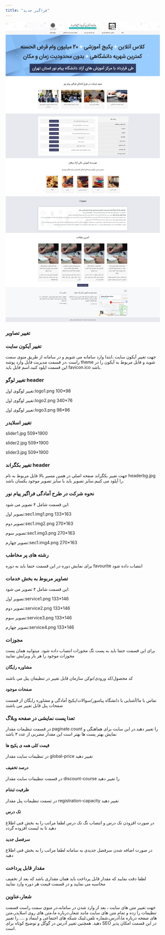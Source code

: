 ```yaml
---
title: "فراگیر جدید"
---
```


![](pnuacn.png)

### تغییر تصاویر

### تغییر آیکون سایت

جهت تغییر آیکون سایت ،ابتدا وارد سامانه می شویم و در سامانه از طریق منوی سمت راست ،در قسمت مدیریت فایل وارد پوشه theme شوید و فایل مربوط به آیکون را در این قسمت اپلود کنید.اسم فایل باید favicon.ico باشد.

### تغییر لوگو header

تغییر لوگوی اول:logo1.png 100\*98

تغییر لوگوی اول:logo2.png 340\*76

تغییر لوگوی اول:logo3.png 98\*96

### تغییر اسلایدر

slider1.jpg 509\*1900

slider2.jpg 509\*1900

slider3.jpg 509\*1900

### تغییر بکگراند header

جهت تغییر بکگراند صفحه اصلی در همین مسیر بالا فایل مربوط به نام headerbg.jpg را آپلود می کنیم.سایز تصویر باید با سایز تصویر موجود یکسان باشد.

### نحوه شرکت در طرح آمادگی فراگیر پیام نور

این قسمت شامل ۴ تصویر می شود:

تصویر اول:sec1.img1.png 133\*163

تصویر دوم:sec1.img2.png 270\*163

تصویر سوم:sec1.img3.png 270\*163

تصویر چهارم:sec1.img4.png 270\*163

### رشته های پر مخاطب

برای نمایش دوره در این قسمت حتما باید به دوره
favourite
انتصاب داده شود

### تصاویر مربوط به بخش خدمات

این قسمت شامل ۴ تصویر می شود:

تصویر اول:service1.png 133\*146

تصویر دوم:service2.png 133\*146

تصویر سوم:service3.png 133\*146

تصویر چهارم:service4.png 133\*146

### مجوزات

برای این قسمت حتما باید به پست تگ مجوزات انتصاب داده شود. میتوانید همان پست مجوزات موجود را هر بار ویرایش نمایید

#### مشاوره رایگان

کد محصول/کد ورودی/توکن سازمان قابل تغییر در تنظیمان پنل می باشند

#### صفحات موجود

تماس با ما/آشنایی با دانشگاه پیامنور/سوالات/پکیج آمادگی و مشاوره رایگان از قمست صفحات پنل قابل تغییر می باشند

### تعدا پست نمایشی در صفحه وبلاگ

در قسمت تنظیمات مقدار paginate.count را تغییر دهید.در این سایت برای هماهنگی و نمایش بهتر پست ها بهتر است این مقدار مضربی از عدد ۳ باشد

#### قیمت کلی همه ی پکیج ها

در تنظیمات سایت مقدار global-price تغییر دهید

#### درصد تخفیف

در قسمت تنظیمات سایت مقدار discount-course را تغییر دهید

#### ظرفیت ثبتنام

در ثسمت تنظیمات پنل مقدار registration-capacity تغییر دهید

#### تک درس

در صورت افزودن تک درس و انتصاب تگ تک درس لطفا مراتب را به بخش فنی اطلاع دهید تا به لیست افزوده گردد

#### سرفصل جدید

در صورت اضافه شدن سرفصل جدیدی به سامانه لطفا مراتب را به بخش فنی اطلاع دهید

### مقدار قابل پرداخت

لطفا دقت نمایید که مقدار قابل پرداخت باید همان مقداری باشد که بعد از تخفیف محاسبه می نمایید و در قسمت قیمت هر دوره وارد نمایید

### شعار،عناوین

جهت تغییر متن های سایت ، بعد از وارد شدن در سامانه،در منوی سمت راست قسمت تنظیمات را زده و تمام متن های سایت مانند شعار،درباره ما،متن های روی اسلایدر،متن های صفحه درباره ما،آدرس،شماره تلفن،لینک شبکه های اجتماعی و اینماد و .... را تغییر دهید.
همچنین تغییر آدرس در گوگل و توضیح کوتاه برای SEO در این قسمت امکان پذیر است.
